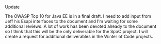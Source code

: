 Update

The OWASP Top 10 for Java EE is in a final draft. I need to add input
from Jeff his Esapi interfaces to the document and I'm waiting for some
additional reviews. A lot of work has been devoted already to the
document so I think that this will be the only deliverable for the SpoC
project. I will create a request for additional deliverables in the
Winter of Code projects.